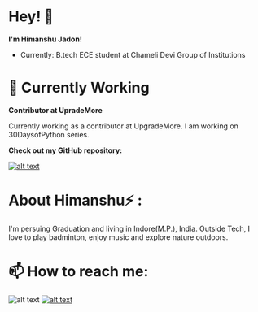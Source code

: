 Hey! 👋
===========
**I'm Himanshu Jadon!**

- Currently: B.tech ECE student at Chameli Devi Group of Institutions

🔭 Currently Working
===========
**Contributor at UpradeMore**

Currently working as a contributor at UpgradeMore. I am working on 30DaysofPython series. 

**Check out my GitHub repository:**

[![alt text](https://user-images.githubusercontent.com/96410955/147039841-66cb3b83-15cd-43d3-ad9d-4643a8986778.png "30DaysofPython")](https://github.com/himanshu-957/30DaysofPython)

About Himanshu⚡ :
================

I'm persuing Graduation and living in Indore(M.P.), India. Outside Tech, I love to play badminton, enjoy music and explore nature outdoors.

📫 How to reach me:
==================
![alt text](https://user-images.githubusercontent.com/96410955/147101374-cc77a8ec-afee-4389-9866-fd1278056dc9.png "Gmail")
[![alt text](https://user-images.githubusercontent.com/96410955/147039841-66cb3b83-15cd-43d3-ad9d-4643a8986778.png "30DaysofPython")](https://www.linkedin.com/in/himanshu-jadon-19674019b/)

<!--
**himanshu-957/himanshu-957** is a ✨ _special_ ✨ repository because its `README.md` (this file) appears on your GitHub profile.

Here are some ideas to get you started:

- 🔭 I’m currently working on ...
- 🌱 I’m currently learning python and Robotics
- 👯 I’m looking to collaborate on ...
- 🤔 I’m looking for help with ...
- 💬 Ask me about ...
- 📫 How to reach me: himanshujadon30@gmail.com
- 😄 Pronouns: ...
- ⚡ Fun fact: ...
-->

